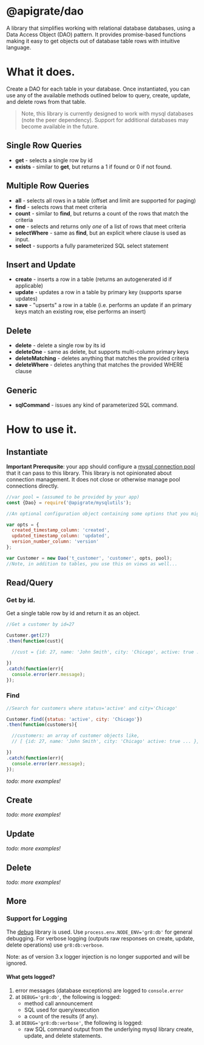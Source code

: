 # @apigrate/dao
A library that simplifies working with relational database databases, using a Data Access Object (DAO) pattern.
It provides promise-based functions making it easy to get objects out of database table rows with intuitive language.

# What it does.
Create a DAO for each table in your database. Once instantiated, you can use any of the available methods outlined below
 to query, create, update, and delete rows from that table.
> Note, this library is currently designed to work with mysql databases (note the peer dependency).
> Support for additional databases may become available in the future.

## Single Row Queries

* __get__ - selects a single row by id
* __exists__ - similar to __get__, but returns a 1 if found or 0 if not found.

## Multiple Row Queries

* __all__ - selects all rows in a table (offset and limit are supported for paging)
* __find__ - selects rows that meet criteria
* __count__ - similar to __find__, but returns a count of the rows that match the criteria
* __one__ - selects and returns only *one* of a list of rows that meet criteria
* __selectWhere__ - same as __find__, but an explicit where clause is used as input.
* __select__ - supports a fully parameterized SQL select statement

## Insert and Update
* __create__ - inserts a row in a table (returns an autogenerated id if applicable)
* __update__ - updates a row in a table by primary key (supports sparse updates)
* __save__ - "upserts" a row in a table (i.e. performs an update if an primary keys match an existing row, else performs an insert)

## Delete

* __delete__ - delete a single row by its id
* __deleteOne__ - same as delete, but supports multi-column primary keys
* __deleteMatching__ - deletes anything that matches the provided criteria
* __deleteWhere__ - deletes anything that matches the provided WHERE clause

## Generic
* __sqlCommand__ - issues any kind of parameterized SQL command.

# How to use it.

## Instantiate

__Important Prerequsite__: your app should configure a [mysql connection pool](https://www.npmjs.com/package/mysql#pooling-connections) that it can pass to this library. This library is not opinionated about connection management. It does not close or otherwise manage pool connections directly.


```javascript
//var pool = (assumed to be provided by your app)
const {Dao} = require('@apigrate/mysqlutils');

//An optional configuration object containing some options that you might want to use on a table.  

var opts = {
  created_timestamp_column: 'created',
  updated_timestamp_column: 'updated',
  version_number_column: 'version'
};

var Customer = new Dao('t_customer', 'customer', opts, pool);
//Note, in addition to tables, you use this on views as well...
```

## Read/Query

### Get by id.
Get a single table row by id and return it as an object.
```javascript
//Get a customer by id=27

Customer.get(27)
.then(function(cust){

  //cust = {id: 27, name: 'John Smith', city: 'Chicago', active: true ... }

})
.catch(function(err){
  console.error(err.message);
});

```

### Find
```javascript
//Search for customers where status='active' and city='Chicago'

Customer.find({status: 'active', city: 'Chicago'})
.then(function(customers){

  //customers: an array of customer objects like,
  // [ {id: 27, name: 'John Smith', city: 'Chicago' active: true ... }, {id: 28, name: 'Sally Woo', city: 'Chicago', active: true ... }, ...]

})
.catch(function(err){
  console.error(err.message);
});

```

*todo: more examples!*

## Create
*todo: more examples!*

## Update
*todo: more examples!*

## Delete
*todo: more examples!*

## More

### Support for Logging
The [debug](https://www.npmjs.org/debug) library is used. Use `process.env.NODE_ENV='gr8:db'` for general debugging. For verbose logging (outputs raw responses on create, update, delete operations) use `gr8:db:verbose`.

Note: as of version 3.x logger injection is no longer supported and will be ignored.
#### What gets logged?
1. error messages (database exceptions) are logged to `console.error`
4. at `DEBUG='gr8:db'`, the following is logged:
   * method call announcement
   * SQL used for query/execution
   * a count of the results (if any).
5. at `DEBUG='gr8:db:verbose'`, the following is logged:
   * raw SQL command output from the underlying mysql library create, update, and delete statements.
